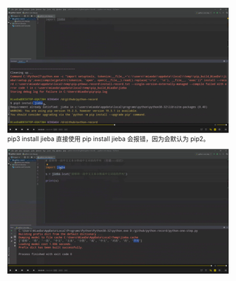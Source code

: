 ![](./img/2022-02-21-20-31-13.png)  
pip3 install jieba 直接使用 pip install jieba 会报错，因为会默认为 pip2。

![](./img/2022-02-21-20-32-48.png)      